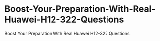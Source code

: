 # Boost-Your-Preparation-With-Real-Huawei-H12-322-Questions
Boost Your Preparation With Real Huawei H12-322 Questions

